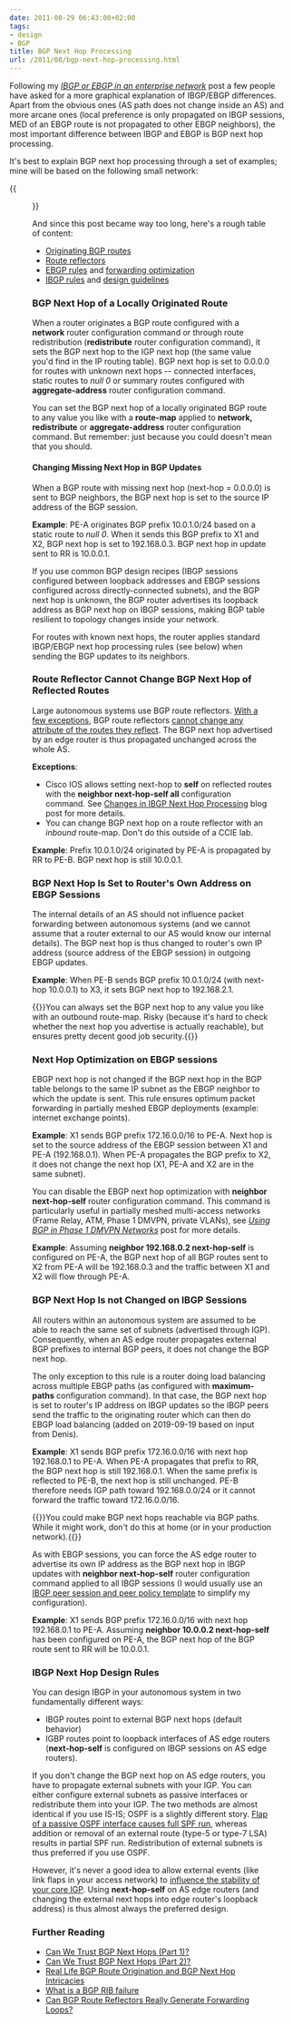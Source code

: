 ```yaml
---
date: 2011-08-29 06:43:00+02:00
tags:
- design
- BGP
title: BGP Next Hop Processing
url: /2011/08/bgp-next-hop-processing.html
---
```

Following my [*IBGP or EBGP in an enterprise network*](https://blog.ipspace.net/2011/08/ibgp-or-ebgp-in-enterprise-network.html) post a few people have asked for a more graphical explanation of IBGP/EBGP differences. Apart from the obvious ones (AS path does not change inside an AS) and more arcane ones (local preference is only propagated on IBGP sessions, MED of an EBGP route is not propagated to other EBGP neighbors), the most important difference between IBGP and EBGP is BGP next hop processing.
<!--more-->
It's best to explain BGP next hop processing through a set of examples; mine will be based on the following small network:

{{<figure src="/2011/08/s1600-BGP_Next_Hop_Sample_Network.png" caption="Sample network diagram">}}

And since this post became way too long, here's a rough table of content:

-   [Originating BGP routes](#bgp-next-hop-of-a-locally-originated-route)
-   [Route reflectors](#route-reflector-cannot-change-bgp-next-hop-of-reflected-routes)
-   [EBGP rules](#bgp-next-hop-is-set-to-routers-own-address-on-ebgp-sessions) and [forwarding optimization](#next-hop-optimization-on-ebgp-sessions)
-   [IBGP rules](bgp-next-hop-is-not-changed-on-ibgp-sessions) and [design guidelines](ibgp-next-hop-design-rules)

### BGP Next Hop of a Locally Originated Route

When a router originates a BGP route configured with a **network** router configuration command or through route redistribution (**redistribute** router configuration command), it sets the BGP next hop to the IGP next hop (the same value you'd find in the IP routing table). BGP next hop is set to 0.0.0.0 for routes with unknown next hops -- connected interfaces, static routes to *null 0* or summary routes configured with **aggregate-address** router configuration command.

You can set the BGP next hop of a locally originated BGP route to any value you like with a **route-map** applied to **network, redistribute** or **aggregate-address** router configuration command. But remember: just because you could doesn't mean that you should.

#### Changing Missing Next Hop in BGP Updates

When a BGP route with missing next hop (next-hop = 0.0.0.0) is sent to BGP neighbors, the BGP next hop is set to the source IP address of the BGP session.

**Example**: PE-A originates BGP prefix 10.0.1.0/24 based on a static route to *null 0*. When it sends this BGP prefix to X1 and X2, BGP next hop is set to 192.168.0.3. BGP next hop in update sent to RR is 10.0.0.1.

If you use common BGP design recipes (IBGP sessions configured between loopback addresses and EBGP sessions configured across directly-connected subnets), and the BGP next hop is unknown, the BGP router advertises its loopback address as BGP next hop on IBGP sessions, making BGP table resilient to topology changes inside your network.

For routes with known next hops, the router applies standard IBGP/EBGP next hop processing rules (see below) when sending the BGP updates to its neighbors.

### Route Reflector Cannot Change BGP Next Hop of Reflected Routes

Large autonomous systems use BGP route reflectors. [With a few exceptions](https://blog.ipspace.net/2014/04/changes-in-ibgp-next-hop-processing.html), BGP route reflectors [cannot change any attribute of the routes they reflect](/2008/08/bgp-route-reflector-details.html). The BGP next hop advertised by an edge router is thus propagated unchanged across the whole AS.

**Exceptions**:

* Cisco IOS allows setting next-hop to **self** on reflected routes with the **neighbor next-hop-self all** configuration command. See [Changes in IBGP Next Hop Processing](http://blog.ipspace.net/2014/04/changes-in-ibgp-next-hop-processing.html) blog post for more details.
* You can change BGP next hop on a route reflector with an *inbound* route-map. Don't do this outside of a CCIE lab.

**Example**: Prefix 10.0.1.0/24 originated by PE-A is propagated by RR to PE-B. BGP next hop is still 10.0.0.1.

### BGP Next Hop Is Set to Router's Own Address on EBGP Sessions

The internal details of an AS should not influence packet forwarding between autonomous systems (and we cannot assume that a router external to our AS would know our internal details). The BGP next hop is thus changed to router's own IP address (source address of the EBGP session) in outgoing EBGP updates.

**Example**: When PE-B sends BGP prefix 10.0.1.0/24 (with next-hop 10.0.0.1) to X3, it sets BGP next hop to 192.168.2.1.

{{<note warn>}}You can always set the BGP next hop to any value you like with an outbound route-map. Risky (because it's hard to check whether the next hop you advertise is actually reachable), but ensures pretty decent good job security.{{</note>}}

### Next Hop Optimization on EBGP sessions

EBGP next hop is not changed if the BGP next hop in the BGP table belongs to the same IP subnet as the EBGP neighbor to which the update is sent. This rule ensures optimum packet forwarding in partially meshed EBGP deployments (example: internet exchange points).

**Example**: X1 sends BGP prefix 172.16.0.0/16 to PE-A. Next hop is set to the source address of the EBGP session between X1 and PE-A (192.168.0.1). When PE-A propagates the BGP prefix to X2, it does not change the next hop (X1, PE-A and X2 are in the same subnet).

You can disable the EBGP next hop optimization with **neighbor next-hop-self** router configuration command. This command is particularly useful in partially meshed multi-access networks (Frame Relay, ATM, Phase 1 DMVPN, private VLANs), see [*Using BGP in Phase 1 DMVPN Networks*](https://blog.ipspace.net/2011/01/using-bgp-in-phase-1-dmvpn-network.html) post for more details.

**Example**: Assuming **neighbor 192.168.0.2 next-hop-self** is configured on PE-A, the BGP next hop of all BGP routes sent to X2 from PE-A will be 192.168.0.3 and the traffic between X1 and X2 will flow through PE-A.

### BGP Next Hop Is not Changed on IBGP Sessions

All routers within an autonomous system are assumed to be able to reach the same set of subnets (advertised through IGP). Consequently, when an AS edge router propagates external BGP prefixes to internal BGP peers, it does not change the BGP next hop.

The only exception to this rule is a router doing load balancing across multiple EBGP paths (as configured with **maximum-paths** configuration command). In that case, the BGP next hop is set to router\'s IP address on IBGP updates so the IBGP peers send the traffic to the originating router which can then do EBGP load balancing (added on 2019-09-19 based on input from Denis).

**Example**: X1 sends BGP prefix 172.16.0.0/16 with next hop 192.168.0.1 to PE-A. When PE-A propagates that prefix to RR, the BGP next hop is still 192.168.0.1. When the same prefix is reflected to PE-B, the next hop is still unchanged. PE-B therefore needs IGP path toward 192.168.0.0/24 or it cannot forward the traffic toward 172.16.0.0/16.

{{<note warn>}}You could make BGP next hops reachable via BGP paths. While it might work, don't do this at home (or in your production network).{{</note>}}

As with EBGP sessions, you can force the AS edge router to advertise its own IP address as the BGP next hop in IBGP updates with **neighbor next-hop-self** router configuration command applied to all IBGP sessions (I would usually use an [IBGP peer session and peer policy template](https://blog.ipspace.net/2008/01/bgp-essentials-peer-session-templates.html) to simplify my configuration).

**Example**: X1 sends BGP prefix 172.16.0.0/16 with next hop 192.168.0.1 to PE-A. Assuming **neighbor 10.0.0.2 next-hop-self** has been configured on PE-A, the BGP next hop of the BGP route sent to RR will be 10.0.0.1.

### IBGP Next Hop Design Rules

You can design IBGP in your autonomous system in two fundamentally different ways:

-   IBGP routes point to external BGP next hops (default behavior)
-   IGBP routes point to loopback interfaces of AS edge routers (**next-hop-self** is configured on IBGP sessions on AS edge routers).

If you don't change the BGP next hop on AS edge routers, you have to propagate external subnets with your IGP. You can either configure external subnets as passive interfaces or redistribute them into your IGP. The two methods are almost identical if you use IS-IS; OSPF is a slightly different story. [Flap of a passive OSPF interface causes full SPF run](https://blog.ipspace.net/2009/04/spf-events-in-ospf-and-is-is.html), whereas addition or removal of an external route (type-5 or type-7 LSA) results in partial SPF run. Redistribution of external subnets is thus preferred if you use OSPF.

However, it's never a good idea to allow external events (like link flaps in your access network) to [influence the stability of your core IGP](https://blog.ipspace.net/2011/08/bgpigp-network-design-principles.html). Using **next-hop-self** on AS edge routers (and changing the external next hops into edge router's loopback address) is thus almost always the preferred design.

### Further Reading

* [Can We Trust BGP Next Hops (Part 1)?](https://blog.ipspace.net/2020/04/can-we-trust-bgp-next-hops-part-1.html)
* [Can We Trust BGP Next Hops (Part 2)?](https://blog.ipspace.net/2020/04/can-we-trust-bgp-next-hops-part-2.html)
* [Real Life BGP Route Origination and BGP Next Hop Intricacies](https://blog.ipspace.net/2014/04/real-life-bgp-route-origination-and-bgp.html)
* [What is a BGP RIB failure](https://blog.ipspace.net/2007/12/what-is-bgp-rib-failure.html)
* [Can BGP Route Reflectors Really Generate Forwarding Loops?](https://blog.ipspace.net/2013/10/can-bgp-route-reflectors-really.html)
